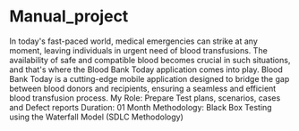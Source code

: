 # Manual_project
In today's fast-paced world, medical emergencies can strike 
at any moment, leaving individuals in urgent need of blood 
transfusions. The availability of safe and compatible blood becomes crucial in such situations, and that's where the Blood 
Bank Today application comes into play. Blood Bank Today is 
a cutting-edge mobile application designed to bridge the gap 
between blood donors and recipients, ensuring a seamless 
and efficient blood transfusion process.
My Role: Prepare Test plans, scenarios, cases and Defect reports 
Duration: 01 Month
Methodology: Black Box Testing using the Waterfall Model 
(SDLC Methodology)
